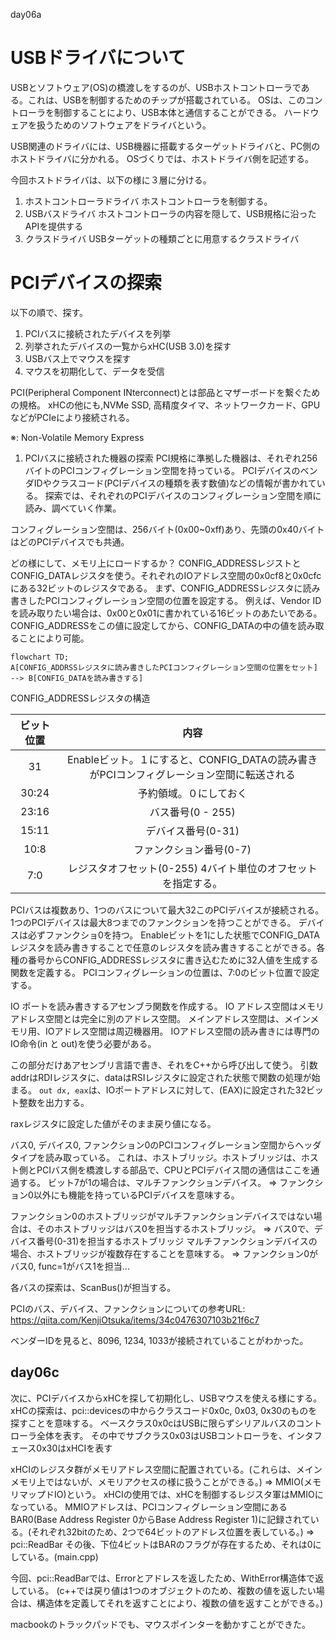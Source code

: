 day06a 
# USBドライバについて
USBとソフトウェア(OS)の橋渡しをするのが、USBホストコントローラである。これは、USBを制御するためのチップが搭載されている。
OSは、このコントローラを制御することにより、USB本体と通信することができる。
ハードウェアを扱うためのソフトウェアをドライバという。

USB関連のドライバには、USB機器に搭載するターゲットドライバと、PC側のホストドライバに分かれる。
OSづくりでは、ホストドライバ側を記述する。

今回ホストドライバは、以下の様に３層に分ける。
1. ホストコントローラドライバ
   ホストコントローラを制御する。
2. USBバスドライバ
    ホストコントローラの内容を隠して、USB規格に沿ったAPIを提供する
3. クラスドライバ
   USBターゲットの種類ごとに用意するクラスドライバ

# PCIデバイスの探索
以下の順で、探す。
1. PCIバスに接続されたデバイスを列挙
2. 列挙されたデバイスの一覧からxHC(USB 3.0)を探す
3. USBバス上でマウスを探す
4. マウスを初期化して、データを受信

PCI(Peripheral Component INterconnect)とは部品とマザーボードを繋ぐための規格。
xHCの他にも,NVMe SSD, 高精度タイマ、ネットワークカード、GPUなどがPCIeにより接続される。

※: Non-Volatile Memory Express

1. PCIバスに接続された機器の探索
PCI規格に準拠した機器は、それぞれ256バイトのPCIコンフィグレーション空間を持っている。
PCIデバイスのベンダIDやクラスコード(PCIデバイスの種類を表す数値)などの情報が書かれている。
探索では、それぞれのPCIデバイスのコンフィグレーション空間を順に読み、調べていく作業。

コンフィグレーション空間は、256バイト(0x00~0xff)あり、先頭の0x40バイトはどのPCIデバイスでも共通。

どの様にして、メモリ上にロードするか？
CONFIG_ADDRESSレジストとCONFIG_DATAレジスタを使う。それぞれのIOアドレス空間の0x0cf8と0x0cfcにある32ビットのレジスタである。
まず、CONFIG_ADDRESSレジスタに読み書きしたPCIコンフィグレーション空間の位置を設定する。
例えば、Vendor IDを読み取りたい場合は、0x00と0x01に書かれている16ビットのあたいである。
CONFIG_ADDRESSをこの値に設定してから、CONFIG_DATAの中の値を読み取ることにより可能。
```mermaid 
flowchart TD;
A[CONFIG_ADDRSSレジスタに読み書きしたPCIコンフィグレーション空間の位置をセット] --> B[CONFIG_DATAを読み書きする]
```

CONFIG_ADDRESSレジスタの構造  

| ビット位置 |                                           内容                                           |
| :--------: | :--------------------------------------------------------------------------------------: |
|     31     | Enableビット。１にすると、CONFIG_DATAの読み書きがPCIコンフィグレーション空間に転送される |
|   30:24    |                                  予約領域。０にしておく                                  |
|   23:16    |                                    バス番号(0 - 255)                                     |
|   15:11    |                                    デバイス番号(0-31)                                    |
|    10:8    |                                 ファンクション番号(0-7)                                  |
|    7:0     |              レジスタオフセット(0-255) 4バイト単位のオフセットを指定する。               |

PCIバスは複数あり、1つのバスについて最大32このPCIデバイスが接続される。
1つのPCIデバイスは最大8つまでのファンクションを持つことができる。
デバイスは必ずファンクショ0を持つ。
Enableビットを1にした状態でCONFIG_DATAレジスタを読み書きすることで任意のレジスタを読み書きすることができる。各種の番号からCONFIG_ADDRESSレジスタに書き込むために32人値を生成する関数を定義する。
PCIコンフィグレーションの位置は、7:0のビット位置で設定する。

IO ポートを読み書きするアセンブラ関数を作成する。
IO アドレス空間はメモリアドレス空間とは完全に別のアドレス空間。
メインアドレス空間は、メインメモリ用、IOアドレス空間は周辺機器用。
IOアドレス空間の読み書きには専門のIO命令(in と out)を使う必要がある。

この部分だけあアセンブリ言語で書き、それをC++から呼び出して使う。
引数addrはRDIレジスタに、dataはRSIレジスタに設定された状態で関数の処理が始まる。
`out dx, eax`は、IOポートアドレスに対して、(EAX)に設定された32ビット整数を出力する。

raxレジスタに設定した値がそのまま戻り値になる。

バス0, デバイス0,
ファンクション0のPCIコンフィグレーション空間からヘッダタイプを読み取っている。
これは、ホストブリッジ。ホストブリッジは、ホスト側とPCIバス側を橋渡しする部品で、CPUとPCIデバイス間の通信はここを通過する。
ビット7が1の場合は、マルチファンクションデバイス。
=> ファンクション0以外にも機能を持っているPCIデバイスを意味する。

ファンクション0のホストブリッジがマルチファンクションデバイスではない場合は、そのホストブリッジはバス0を担当するホストブリッジ。
=> バス0で、デバイス番号(0-31)を担当するホストブリッジ
マルチファンクションデバイスの場合、ホストブリッジが複数存在することを意味する。
=> ファンクション0がバス0, func=1がバス1を担当...

各バスの探索は、ScanBus()が担当する。

PCIのバス、デバイス、ファンクションについての参考URL: https://qiita.com/KenjiOtsuka/items/34c0476307103b21f6c7

ベンダーIDを見ると、8096, 1234, 1033が接続されていることがわかった。

## day06c
次に、PCIデバイスからxHCを探して初期化し、USBマウスを使える様にする。
xHCの探索は、pci::devicesの中からクラスコード0x0c, 0x03, 0x30のものを探すことを意味する。
ベースクラス0x0cはUSBに限らずシリアルバスのコントローラ全体を表す。
その中でサブクラス0x03はUSBコントローラを、インタフェース0x30はxHCIを表す

xHCIのレジスタ群がメモリアドレス空間に配置されている。(これらは、メインメモリ上ではないが、メモリアクセスの様に扱うことができる。) => MMIO(メモリマップドIO)という。
xHCIの使用では、xHCを制御するレジスタ軍はMMIOになっている。
MMIOアドレスは、PCIコンフィグレーション空間にあるBAR0(Base Address Register 0からBase Address Register 1)に記録されている。(それぞれ32bitのため、2つで64ビットのアドレス位置を表している。)
=> pci::ReadBar
その後、下位4ビットはBARのフラグが存在するため、それは0にしている。(main.cpp)

今回、pci::ReadBarでは、Errorとアドレスを返したため、WithError構造体で返している。
(c++では戻り値は1つのオブジェクトのため、複数の値を返したい場合は、構造体を定義してそれを返すことにより、複数の値を返すことができる。)

macbookのトラックパッドでも、マウスポインターを動かすことができた。